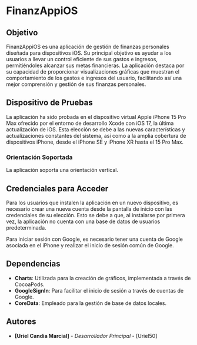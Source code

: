 # FinanzAppiOS

## Objetivo

FinanzAppiOS es una aplicación de gestión de finanzas personales diseñada para dispositivos iOS. Su principal objetivo es ayudar a los usuarios a llevar un control eficiente de sus gastos e ingresos, permitiéndoles alcanzar sus metas financieras. La aplicación destaca por su capacidad de proporcionar visualizaciones gráficas que muestran el comportamiento de los gastos e ingresos del usuario, facilitando así una mejor comprensión y gestión de sus finanzas personales.

## Dispositivo de Pruebas

La aplicación ha sido probada en el dispositivo virtual Apple iPhone 15 Pro Max ofrecido por el entorno de desarrollo Xcode con iOS 17, la última actualización de iOS. Esta elección se debe a las nuevas características y actualizaciones constantes del sistema, así como a la amplia cobertura de dispositivos iPhone, desde el iPhone SE y iPhone XR hasta el 15 Pro Max. 

### Orientación Soportada

La aplicación soporta una orientación vertical.

## Credenciales para Acceder

Para los usuarios que instalen la aplicación en un nuevo dispositivo, es necesario crear una nueva cuenta desde la pantalla de inicio con las credenciales de su elección. Esto se debe a que, al instalarse por primera vez, la aplicación no cuenta con una base de datos de usuarios predeterminada. 

Para iniciar sesión con Google, es necesario tener una cuenta de Google asociada en el iPhone y realizar el inicio de sesión común de Google.

## Dependencias

- **Charts**: Utilizada para la creación de gráficos, implementada a través de CocoaPods.
- **GoogleSignIn**: Para facilitar el inicio de sesión a través de cuentas de Google.
- **CoreData**: Empleado para la gestión de base de datos locales.

## Autores

* **[Uriel Candia Marcial]** - *Desarrollador Principal* - [Uriel50]

